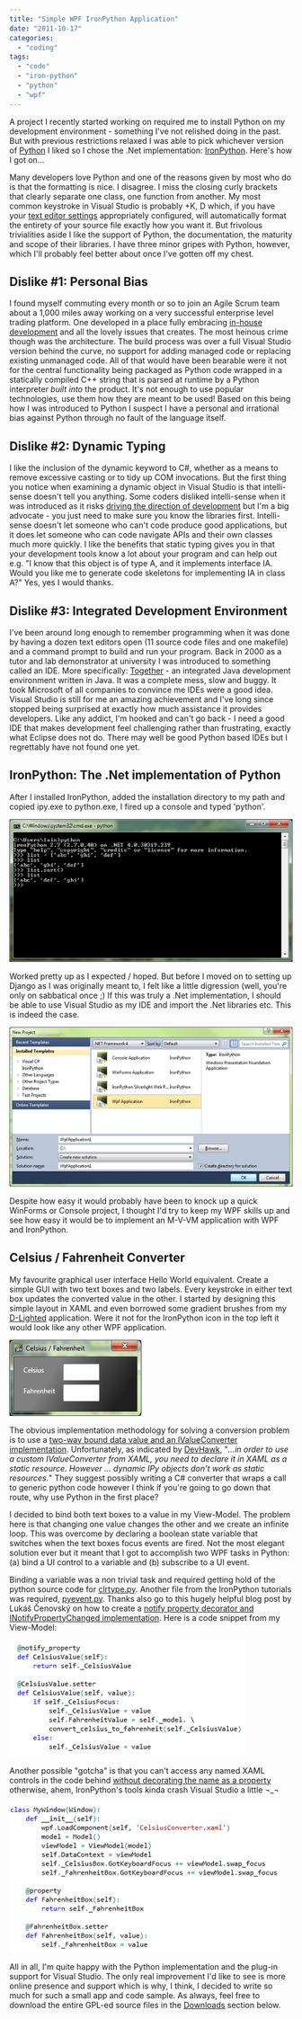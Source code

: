 ```yaml
---
title: "Simple WPF IronPython Application"
date: "2011-10-17"
categories: 
  - "coding"
tags: 
  - "code"
  - "iron-python"
  - "python"
  - "wpf"
---
```


A project I recently started working on required me to install Python on my development environment - something I've not relished doing in the past. But with previous restrictions relaxed I was able to pick whichever version of [Python](http://www.python.org/) I liked so I chose the .Net implementation: [IronPython](http://ironpython.net/). Here's how I got on...

Many developers love Python and one of the reasons given by most who do is that the formatting is nice. I disagree. I miss the closing curly brackets that clearly separate one class, one function from another. My most common keystroke in Visual Studio is probably <Ctrl>+K, D which, if you have your [text editor settings](http://visualstudiohacks.com/options/c-code-formatting/) appropriately configured, will automatically format the entirety of your source file exactly how you want it. But frivolous trivialities aside I like the support of Python, the documentation, the maturity and scope of their libraries. I have three minor gripes with Python, however, which I'll probably feel better about once I've gotten off my chest.

## Dislike #1: Personal Bias

I found myself commuting every month or so to join an Agile Scrum team about a 1,000 miles away working on a very successful enterprise level trading platform. One developed in a place fully embracing [in-house development](http://www.lifebeyondfife.com/76-in-house.html) and all the lovely issues that creates. The most heinous crime though was the architecture. The build process was over a full Visual Studio version behind the curve, no support for adding managed code or replacing existing unmanaged code. All of that would have been bearable were it not for the central functionality being packaged as Python code wrapped in a statically compiled C++ string that is parsed at runtime by a Python interpreter _built into_ the product. It's not enough to use popular technologies, use them how they are meant to be used! Based on this being how I was introduced to Python I suspect I have a personal and irrational bias against Python through no fault of the language itself.

## Dislike #2: Dynamic Typing

I like the inclusion of the dynamic keyword to C#, whether as a means to remove excessive casting or to tidy up COM invocations. But the first thing you notice when examining a dynamic object in Visual Studio is that intelli-sense doesn't tell you anything. Some coders disliked intelli-sense when it was introduced as it risks [driving the direction of development](http://blogs.msdn.com/b/eric_carter/archive/2004/09/06/225989.aspx) but I'm a big advocate - you just need to make sure you know the libraries first. Intelli-sense doesn't let someone who can't code produce good applications, but it does let someone who can code navigate APIs and their own classes much more quickly. I like the benefits that static typing gives you in that your development tools know a lot about your program and can help out e.g. "I know that this object is of type A, and it implements interface IA. Would you like me to generate code skeletons for implementing IA in class A?" Yes, yes I would thanks.

## Dislike #3: Integrated Development Environment

I've been around long enough to remember programming when it was done by having a dozen text editors open (11 source code files and one makefile) and a command prompt to build and run your program. Back in 2000 as a tutor and lab demonstrator at university I was introduced to something called an IDE. More specifically: [Together](http://en.wikipedia.org/wiki/Borland_Together) - an integrated Java development environment written in Java. It was a complete mess, slow and buggy. It took Microsoft of all companies to convince me IDEs were a good idea. Visual Studio is still for me an amazing achievement and I've long since stopped being surprised at exactly how much assistance it provides developers. Like any addict, I'm hooked and can't go back - I need a good IDE that makes development feel challenging rather than frustrating, exactly what Eclipse does not do. There may well be good Python based IDEs but I regrettably have not found one yet.

## IronPython: The .Net implementation of Python

After I installed IronPython, added the installation directory to my path and copied ipy.exe to python.exe, I fired up a console and typed 'python'.

![](../images/python_cmd.png)

Worked pretty up as I expected / hoped. But before I moved on to setting up Django as I was originally meant to, I felt like a little digression (well, you're only on sabbatical once ;) If this was truly a .Net implementation, I should be able to use Visual Studio as my IDE and import the .Net libraries etc. This is indeed the case.

![](../images/python_vs.png)

Despite how easy it would probably have been to knock up a quick WinForms or Console project, I thought I'd try to keep my WPF skills up and see how easy it would be to implement an M-V-VM application with WPF and IronPython.

## Celsius / Fahrenheit Converter

My favourite graphical user interface Hello World equivalent. Create a simple GUI with two text boxes and two labels. Every keystroke in either text box updates the converted value in the other. I started by designing this simple layout in XAML and even borrowed some gradient brushes from my [D-Lighted](http://www.lifebeyondfife.com/77-d-lighted.html) application. Were it not for the IronPython icon in the top left it would look like any other WPF application.

![](../images/celsius_converter.png)

The obvious implementation methodology for solving a conversion problem is to use a [two-way bound data value and an IValueConverter implementation](http://stackoverflow.com/questions/4617216/wpf-binding-doing-a-temperature-converter-app). Unfortunately, as indicated by [DevHawk](http://devhawk.net/2008/11/17/ironpython-and-wpf-part-3-data-binding/), "_...in order to use a custom IValueConverter from XAML, you need to declare it in XAML as a static resource. However ... dynamic IPy objects don’t work as static resources._" They suggest possibly writing a C# converter that wraps a call to generic python code however I think if you're going to go down that route, why use Python in the first place?

I decided to bind both text boxes to a value in my View-Model. The problem here is that changing one value changes the other and we create an infinite loop. This was overcome by declaring a boolean state variable that switches when the text boxes focus events are fired. Not the most elegant solution ever but it meant that I got to accomplish two WPF tasks in Python: (a) bind a UI control to a variable and (b) subscribe to a UI event.

Binding a variable was a non trivial task and required getting hold of the python source code for [clrtype.py](https://ironpython.svn.codeplex.com/svn/IronPython_Main/Languages/IronPython/Samples/ClrType/clrtype.py). Another file from the IronPython tutorials was required, [pyevent.py](http://trac.geekisp.com/bleep/browser/trunk/IronPython/src/Tutorial/pyevent.py). Thanks also go to this hugely helpful blog post by Lukáš Čenovský on how to create a [notify property decorator and INotifyPropertyChanged implementation](http://gui-at.blogspot.com/2009/11/inotifypropertychanged-in-ironpython.html). Here is a code snippet from my View-Model:

![](../images/bound_variable.png)

Another possible "gotcha" is that you can't access any named XAML controls in the code behind [without decorating the name as a property](http://stackoverflow.com/questions/5853812/gui-development-with-ironpython-and-visual-studio-2010) otherwise, ahem, IronPython's tools kinda crash Visual Studio a little ¬\_¬

![](../images/code_behind.png)

All in all, I'm quite happy with the Python implementation and the plug-in support for Visual Studio. The only real improvement I'd like to see is more online presence and support which is why, I think, I decided to write so much for such a small app and code sample. As always, feel free to download the entire GPL-ed source files in the [Downloads](https://github.com/lifebeyondfife/IronPythonWPF) section below.
